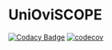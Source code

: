 # UniOviSCOPE
[![Codacy Badge](https://api.codacy.com/project/badge/Grade/4ffa72b176e74296a43d192892ffadf0)](https://www.codacy.com/app/AlbertoCortina/UniOviSCOPE?utm_source=github.com&amp;utm_medium=referral&amp;utm_content=AlbertoCortina/UniOviSCOPE&amp;utm_campaign=Badge_Grade)
[![codecov](https://codecov.io/gh/AlbertoCortina/UniOviSCOPE/branch/master/graph/badge.svg)](https://codecov.io/gh/AlbertoCortina/UniOviSCOPE)
